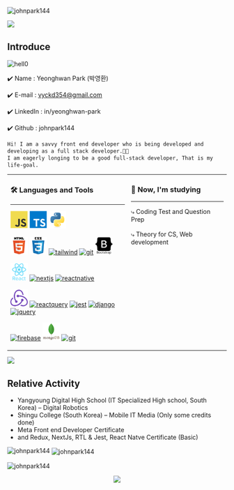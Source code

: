 <p align="left"> <img src="https://komarev.com/ghpvc/?username=johnpark144&label=Profile%20views&color=0e75b6&style=flat" alt="johnpark144" /> </p>
 <img src="https://github.com/TheDudeThatCode/TheDudeThatCode/blob/master/Assets/Hi.gif" width="35" /> <h2>Introduce</h2>

![hell0](https://user-images.githubusercontent.com/1612112/213943678-c34cb1a9-94f9-4be0-86dd-8e2227fa4b8c.gif)

✔️ Name : Yeonghwan Park (박영환)

✔️ E-mail : vyckd354@gmail.com

✔️ LinkedIn : in/yeonghwan-park

✔️ Github : johnpark144

``` 
Hi! I am a savvy front end developer who is being developed and developing as a full stack developer.🧑‍💻
I am eagerly longing to be a good full-stack developer, That is my life-goal.

```

<table width="1200px">
<tr>
<td valign="top" width="55%">
<h3>🛠 Languages and Tools</h3>
<hr>
<a href="https://github.com/johnpark144/Practical_Study/blob/main/_JS%2C%20JS_DOM_Event.js" target="_blank" rel="noreferrer"><img src="https://raw.githubusercontent.com/devicons/devicon/master/icons/javascript/javascript-original.svg" alt="javascript" width="40" height="40"/></a>
<a href="https://github.com/johnpark144/Practical_Study/blob/main/Typescript.ts" target="_blank" rel="noreferrer"><img src="https://raw.githubusercontent.com/devicons/devicon/master/icons/typescript/typescript-original.svg" alt="typescript" width="40" height="40"/></a>
<a href="" target="_blank" rel="noreferrer"><img src="https://raw.githubusercontent.com/devicons/devicon/master/icons/python/python-original.svg" alt="python" width="40" height="40"/></a>
 <br> <br>
 <a href="https://github.com/johnpark144/Practical_Study/blob/main/_Html%2C%20CSS.html" target="_blank" rel="noreferrer"><img src="https://raw.githubusercontent.com/devicons/devicon/master/icons/html5/html5-original-wordmark.svg" alt="html5" width="40" height="40"/></a> 
<a href="https://github.com/johnpark144/Practical_Study/blob/main/_Html%2C%20CSS.html" target="_blank" rel="noreferrer"><img src="https://raw.githubusercontent.com/devicons/devicon/master/icons/css3/css3-original-wordmark.svg" alt="css3" width="40" height="40"/></a> 
<a href="https://tailwindcss.com/" target="_blank" rel="noreferrer"><img src="https://www.vectorlogo.zone/logos/tailwindcss/tailwindcss-icon.svg" alt="tailwind" width="40" height="40"/></a> 
<a href="https://github.com/johnpark144/Practical_Study/blob/main/_Git%2C%20GitHub.js" target="_blank" rel="noreferrer"><img src="https://cdn.cdnlogo.com/logos/s/10/styled-components.svg" alt="git" width="40" height="40"/></a>
<a href="https://getbootstrap.kr/docs/5.1/getting-started/introduction/" target="_blank" rel="noreferrer"><img src="https://raw.githubusercontent.com/devicons/devicon/master/icons/bootstrap/bootstrap-plain-wordmark.svg" alt="bootstrap" width="40" height="40"/></a>
 <br> <br>
<a href="https://github.com/johnpark144/Practical_Study/blob/main/React.js" target="_blank" rel="noreferrer"><img src="https://raw.githubusercontent.com/devicons/devicon/master/icons/react/react-original-wordmark.svg" alt="react" width="40" height="40"/></a>
<a href="https://github.com/johnpark144/Practical_Study/blob/main/Nextjs.ts" target="_blank" rel="noreferrer"><img src="https://cdn.worldvectorlogo.com/logos/nextjs-2.svg" alt="nextjs" width="40" height="40"/></a>
<a href="https://github.com/johnpark144/Practical_Study/blob/main/ReactNative.js" target="_blank" rel="noreferrer"><img src="https://seeklogo.com/images/R/react-native-logo-221C671C70-seeklogo.com.png" alt="reactnative" width="40" height="40"/></a><br><br>
<a href="https://github.com/johnpark144/Practical_Study/blob/main/Redux_ReduxTK_ReactQuary.js" target="_blank" rel="noreferrer"><img src="https://raw.githubusercontent.com/devicons/devicon/master/icons/redux/redux-original.svg" alt="redux" width="40" height="40"/></a>
<a href="https://github.com/johnpark144/Practical_Study/blob/main/Redux_ReduxTK_ReactQuary.js" target="_blank" rel="noreferrer"><img src="https://seeklogo.com/images/R/react-query-logo-1340EA4CE9-seeklogo.com.png" alt="reactquery" width="40" height="40"/></a>
<a href="https://github.com/johnpark144/Practical_Study/blob/main/RTL_Jest_Cypress.js" target="_blank" rel="noreferrer"><img src="https://www.vectorlogo.zone/logos/jestjsio/jestjsio-icon.svg" alt="jest" width="40" height="40"/></a>
<a href="https://github.com/johnpark144/Practical_Study/blob/main/Django_FBV.py" target="_blank" rel="noreferrer"><img src="https://cdn.worldvectorlogo.com/logos/django.svg" alt="django" width="40" height="40"/></a> 
<a href="" target="_blank" rel="noreferrer"><img src="https://seeklogo.com/images/J/jquery-logo-CFE6ECE363-seeklogo.com.png" alt="jquery" width="40" height="40"/></a>
 <br> <br>
<a href="https://github.com/johnpark144/Practical_Study/blob/main/_FireBase.js" target="_blank" rel="noreferrer"><img src="https://www.vectorlogo.zone/logos/firebase/firebase-icon.svg" alt="firebase" width="40" height="40"/></a>
<a href="https://github.com/johnpark144/Practical_Study/blob/main/Nextjs_MongoDB_NextAuth.js" target="_blank" rel="noreferrer"><img src="https://raw.githubusercontent.com/devicons/devicon/master/icons/mongodb/mongodb-original-wordmark.svg" alt="mongodb" width="40" height="40"/></a>
<a href="https://github.com/johnpark144/Practical_Study/blob/main/_Git%2C%20GitHub.js" target="_blank" rel="noreferrer"><img src="https://www.vectorlogo.zone/logos/git-scm/git-scm-icon.svg" alt="git" width="40" height="40"/></a>
 <br> <br>
</td>
<td valign="top" width="45%">
<h3>🌱 Now, I'm studying</h3>
<hr>
&#10551; Coding Test and Question Prep
 <br>
 <br>
&#10551; Theory for CS, Web development
</td>
</tr>
</table>

<img src="https://media.giphy.com/media/WUlplcMpOCEmTGBtBW/giphy.gif" width="30"> <h2>Relative Activity</h2>
* Yangyoung Digital High School  (IT Specialized High school, South Korea) – Digital Robotics
* Shingu College (South Korea) – Mobile IT Media (Only some credits done)
* Meta Front end Developer Certificate
* and Redux, NextJs, RTL & Jest, React Natve Certificate (Basic)

<p><img align="left" src="https://github-readme-stats.vercel.app/api/top-langs?username=johnpark144&show_icons=true&locale=en&layout=compact" alt="johnpark144" /></p>
<p>&nbsp;<img align="center" src="https://github-readme-stats.vercel.app/api?username=johnpark144&show_icons=true&locale=en" alt="johnpark144" /></p>
<p><img align="center" src="https://github-readme-streak-stats.herokuapp.com/?user=johnpark144&" alt="johnpark144" /></p>

<p align="center">
  <img src="https://capsule-render.vercel.app/api?type=waving&color=gradient&height=60&section=footer"/>
</p>



